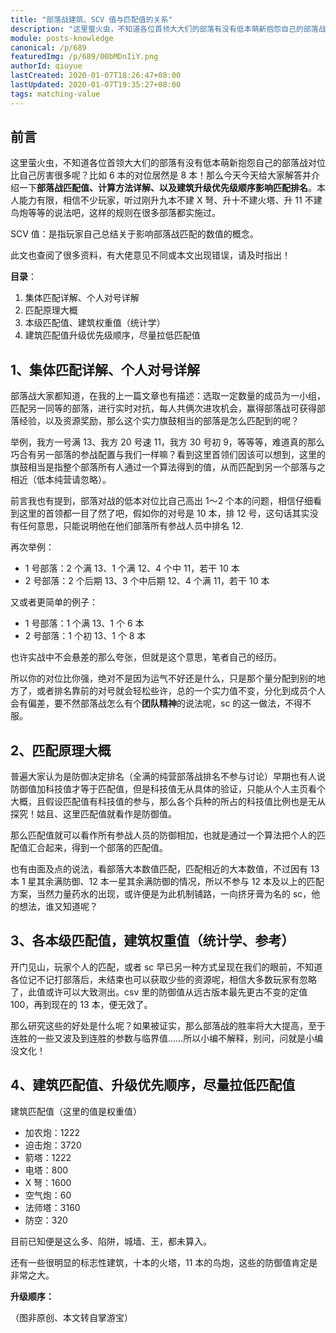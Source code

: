 ```yaml
---
title: "部落战建筑、SCV 值与匹配值的关系"
description: "这里萤火虫，不知道各位首领大大们的部落有没有低本萌新抱怨自己的部落战对位比自己厉害很多呢？比如 6 本的对位居然是 8 本！那么今天今天给大家解答并介绍一下部落战匹配值、计算方法详解、以及建筑升级优先级顺序影响匹配排名。"
module: posts-knowledge
canonical: /p/689
featuredImg: /p/689/00bMDnIiY.png
authorId: qiuyue
lastCreated: 2020-01-07T18:26:47+08:00
lastUpdated: 2020-01-07T19:35:27+08:00
tags: matching-value
---
```


## 前言

这里萤火虫，不知道各位首领大大们的部落有没有低本萌新抱怨自己的部落战对位比自己厉害很多呢？比如 6 本的对位居然是 8 本！那么今天今天给大家解答并介绍一下**部落战匹配值、计算方法详解、以及建筑升级优先级顺序影响匹配排名**。本人能力有限，相信不少玩家，听过刚升九本不建 X 弩、升十不建火塔、升 11 不建鸟炮等等的说法吧，这样的规则在很多部落都实施过。

SCV 值：是指玩家自己总结关于影响部落战匹配的数值的概念。

此文也查阅了很多资料，有大佬意见不同或本文出现错误，请及时指出！

**目录**：

1. 集体匹配详解、个人对号详解
2. 匹配原理大概
3. 本级匹配值、建筑权重值（统计学）
4. 建筑匹配值升级优先级顺序，尽量拉低匹配值

## 1、集体匹配详解、个人对号详解

部落战大家都知道，在我的上一篇文章也有描述：选取一定数量的成员为一小组，匹配另一同等的部落，进行实时对抗，每人共俩次进攻机会，赢得部落战可获得部落经验，以及资源奖励，那么这个实力旗鼓相当的部落是怎么匹配到的呢？

举例，我方一号满 13、我方 20 号速 11，我方 30 号初 9，等等等，难道真的那么巧合有另一部落的参战配置与我们一样嘛？看到这里首领们因该可以想到，这里的旗鼓相当是指整个部落所有人通过一个算法得到的值，从而匹配到另一个部落与之相近（低本纯营请忽略）。

前言我也有提到，部落对战的低本对位比自己高出 1～2 个本的问题，相信仔细看到这里的首领都一目了然了吧，假如你的对号是 10 本，排 12 号，这句话其实没有任何意思，只能说明他在他们部落所有参战人员中排名 12.

再次举例：

- 1 号部落：2 个满 13、1 个满 12、4 个中 11，若干 10 本
- 2 号部落：2 个后期 13、3 个中后期 12、4 个满 11，若干 10 本

又或者更简单的例子：

- 1 号部落：1 个满 13、1 个 6 本
- 2 号部落：1 个初 13、1 个 8 本

也许实战中不会悬差的那么夸张，但就是这个意思，笔者自己的经历。

<Pic src="/p/689/aabMUyxwp.png" width="414" height="233" alt="" />
<Pic src="/p/689/2c2hEyIZc.png" width="414" height="233" alt="" />
<Pic src="/p/689/00bMDnIiY.png" width="414" height="233" alt="" />
<Pic src="/p/689/89f7V0gGw.png" width="414" height="233" alt="" />

所以你的对位比你强，绝对不是因为运气不好还是什么，只是那个量分配到别的地方了，或者排名靠前的对号就会轻松些许，总的一个实力值不变，分化到成员个人会有偏差，要不然部落战怎么有个**团队精神**的说法呢，sc 的这一做法，不得不服。

## 2、匹配原理大概

普遍大家认为是防御决定排名（全满的纯营部落战排名不参与讨论）早期也有人说防御值加科技值才等于匹配值，但是科技值无从具体的验证，只能从个人主页看个大概，且假设匹配值有科技值的参与，那么各个兵种的所占的科技值比例也是无从探究！姑且、这里匹配值就看作是防御值。

那么匹配值就可以看作所有参战人员的防御相加，也就是通过一个算法把个人的匹配值汇合起来，得到一个部落的匹配值。

也有由面及点的说法，看部落大本数值匹配，匹配相近的大本数值，不过因有 13 本 1 星其余满防御、12 本一星其余满防御的情况，所以不参与 12 本及以上的匹配方案，当然力量药水的出现，或许便是为此机制铺路，一向挤牙膏为名的 sc，他的想法，谁又知道呢？

<Pic src="/p/689/d31X6q4Pb.png" width="325" height="325" alt="" />

## 3、各本级匹配值，建筑权重值（统计学、参考）

开门见山，玩家个人的匹配，或者 sc 早已另一种方式呈现在我们的眼前，不知道各位记不记打部落后，未结束也可以获取少些的资源呢，相信大多数玩家有忽略了，此值或许可以大致测出。csv 里的防御值从远古版本最先更古不变的定值 100，再到现在的 13 本，便无效了。

那么研究这些的好处是什么呢？如果被证实，那么部落战的胜率将大大提高，至于连胜的一些又波及到连胜的参数与临界值……所以小编不解释，别问，问就是小编没文化！

## 4、建筑匹配值、升级优先顺序，尽量拉低匹配值

建筑匹配值（这里的值是权重值）

- 加农炮：1222
- 迫击炮：3720
- 箭塔：1222
- 电塔：800
- X 弩：1600
- 空气炮：60
- 法师塔：3160
- 防空：320

目前已知便是这么多、陷阱，城墙、王，都未算入。

还有一些很明显的标志性建筑，十本的火塔，11 本的鸟炮，这些的防御值肯定是非常之大。

**升级顺序：**

<Pic src="/p/689/7f39LduO7.png" width="320" height="227" alt="电塔、加农炮、箭塔、防空火箭、空气炮、法师塔、迫击炮、炸弹塔、X 弩、地狱塔、天鹰火炮、大本营" />

（图非原创、本文转自掌游宝）